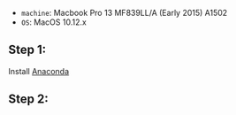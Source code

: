 * `machine`: Macbook Pro 13 MF839LL/A (Early 2015) A1502 
* `OS`: MacOS 10.12.x

## Step 1:
Install [Anaconda](https://www.continuum.io/downloads)

## Step 2:
